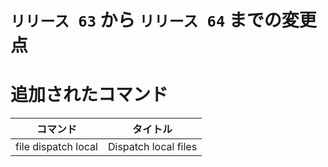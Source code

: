 # `リリース 63` から `リリース 64` までの変更点

# 追加されたコマンド

| コマンド            | タイトル             |
|---------------------|----------------------|
| file dispatch local | Dispatch local files |




